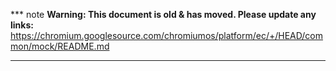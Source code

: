 *** note
**Warning: This document is old & has moved.  Please update any links:**<br>
https://chromium.googlesource.com/chromiumos/platform/ec/+/HEAD/common/mock/README.md
***

